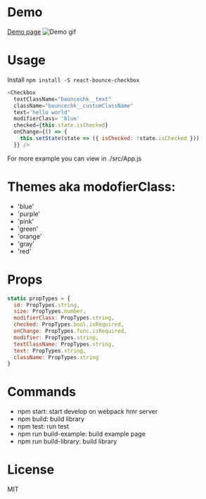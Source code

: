 # Demo
[Demo page](https://phmngocnghia.github.io/react-bounce-checkbox)
![Demo gif](https://media.giphy.com/media/t6zsCHNJwN7TXiRmCz/200w_d.gif)

# Usage
Install `npm install -S react-bounce-checkbox`
```js
<Checkbox
  textClassName="bouncechk__text"
  className="bouncechk__customClassName"
  text='hello world'
  modifierClass= 'blue'
  checked={this.state.isChecked}
  onChange={() => {
    this.setState(state => ({ isChecked: !state.isChecked }))
  }} />
```
For more example you can view in ./src/App.js

# Themes aka modofierClass:
* 'blue'
* 'purple'
* 'pink'
* 'green'
* 'orange'
* 'gray'
* 'red'

# Props
```js
static propTypes = {
  id: PropTypes.string,
  size: PropTypes.number,
  modifierClass: PropTypes.string,
  checked: PropTypes.bool.isRequired,
  onChange: PropTypes.func.isRequired,
  modifier: PropTypes.string,
  textClassName: PropTypes.string,
  text: PropTypes.string,
  className: PropTypes.string
}
```

# Commands
- npm start: start develop on webpack hmr server
- npm build: build library
- npm test: run test
- npm run build-example: build example page
- npm run build-library: build library

# License
MIT